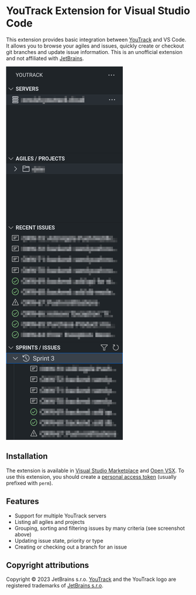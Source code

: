 # YouTrack Extension for Visual Studio Code

This extension provides basic integration between [YouTrack](https://www.jetbrains.com/youtrack/) and VS Code. It allows you to browse your agiles and issues, quickly create or checkout git branches and update issue information. This is an unofficial extension and not affiliated with [JetBrains](#copyright-attributions).

![Screenshot](./resources/screenshot.png)

## Installation

The extension is available in [Visual Studio Marketplace](https://marketplace.visualstudio.com/items?itemName=maximtrp.youtrack-ext) and [Open VSX](https://open-vsx.org/extension/maximtrp/youtrack-ext).
To use this extension, you should create a [personal access token](https://www.jetbrains.com/help/youtrack/standalone/Manage-Permanent-Token.html#obtain-permanent-token) (usually prefixed with `perm`).

## Features

* Support for multiple YouTrack servers
* Listing all agiles and projects
* Grouping, sorting and filtering issues by many criteria (see screenshot above)
* Updating issue state, priority or type
* Creating or checking out a branch for an issue

## Copyright attributions

Copyright © 2023 JetBrains s.r.o. [YouTrack](https://www.jetbrains.com/youtrack/) and the YouTrack logo are registered trademarks of [JetBrains s.r.o](https://www.jetbrains.com).